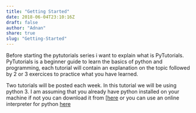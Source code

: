 ```yaml
---
title: "Getting Started"
date: 2018-06-04T23:10:16Z
draft: false
author: "Adnan"
share: true
slug: "Getting-Started"
---
```


Before starting the pytutorials series i want to explain what is PyTutorials.
PyTutorials is a beginner guide to learn the basics of python and programming,
each tutorial will contain an explanation on the topic followed 
by 2 or 3 exercices to practice what you have learned.

Two tutorials will be posted each week.
In this tutorial we will be using python 3.
I am assuming that you already have python installed on your machine
if not you can download it from [[here](https://www.python.org/) or you can use an online interpreter for python [here](http://www.repl.it/languages/python3)


